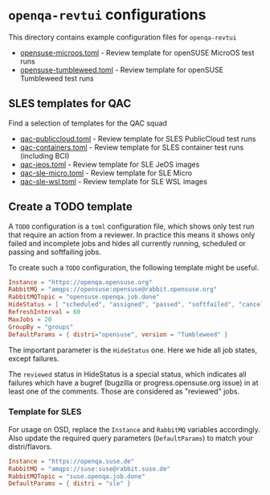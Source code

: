 # `openqa-revtui` configurations

This directory contains example configuration files for `openqa-revtui`

* [opensuse-microos.toml](opensuse-microos.toml) - Review template for openSUSE MicroOS test runs
* [opensuse-tumbleweed.toml](opensuse-tumbleweed.toml) - Review template for openSUSE Tumbleweed test runs

## SLES templates for QAC

Find a selection of templates for the QAC squad

* [qac-publiccloud.toml](qac-publiccloud.toml) - Review template for SLES PublicCloud test runs
* [qac-containers.toml](qac-containers.toml) - Review template for SLES container test runs (including BCI)
* [qac-jeos.toml](qac-jeos.toml) - Review template for SLE JeOS images
* [qac-sle-micro.toml](qac-sle-micro.toml) - Review template for SLE Micro
* [qac-sle-wsl.toml](qac-sle-wsl.toml) - Review template for SLE WSL images

## Create a TODO template

A `TODO` configuration is a `toml` configuration file, which shows only test run that require an action from a reviewer.
In practice this means it shows only failed and incomplete jobs and hides all currently running, scheduled or passing and softfailing jobs.

To create such a `TODO` configuration, the following template might be useful.

```toml
Instance = "https://openqa.opensuse.org"
RabbitMQ = "amqps://opensuse:opensuse@rabbit.opensuse.org"
RabbitMQTopic = "opensuse.openqa.job.done"
HideStatus = [ "scheduled", "assigned", "passed", "softfailed", "cancelled", "skipped", "running", "reviewed" ]
RefreshInterval = 60
MaxJobs = 20
GroupBy = "groups"
DefaultParams = { distri="opensuse", version = "Tumbleweed" }
```

The important parameter is the `HideStatus` one. Here we hide all job states, except failures.

The `reviewed` status in HideStatus is a special status, which indicates all failures which have a bugref (bugzilla or progress.opensuse.org issue) in at least one of the comments. Those are considered as "reviewed" jobs.

### Template for SLES

For usage on OSD, replace the `Instance` and `RabbitMQ` variables accordingly. Also update the required query parameters (`DefaultParams`) to match your distri/flavors.

```toml
Instance = "https://openqa.suse.de"
RabbitMQ = "amqps://suse:suse@rabbit.suse.de"
RabbitMQTopic = "suse.openqa.job.done"
DefaultParams = { distri = "sle" }
```
